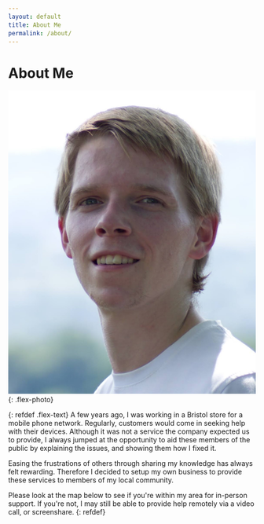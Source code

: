 ```yaml
---
layout: default
title: About Me
permalink: /about/
---
```

# About Me

![Photo of Sean Horsfield, who trades under the name techLocal IT](/images/headshot.jpg){: .flex-photo}

{: refdef .flex-text}
A few years ago, I was working in a Bristol store for a mobile phone network. Regularly, customers would come in seeking help with their devices. Although it was not a service the company expected us to provide, I always jumped at the opportunity to aid these members of the public by explaining the issues, and showing them how I fixed it.

Easing the frustrations of others through sharing my knowledge has always felt rewarding. Therefore I decided to setup my own business to provide these services to members of my local community. 

Please look at the map below to see if you're within my area for in-person support. If you're not, I may still be able to provide help remotely via a video call, or screenshare.
{: refdef}
